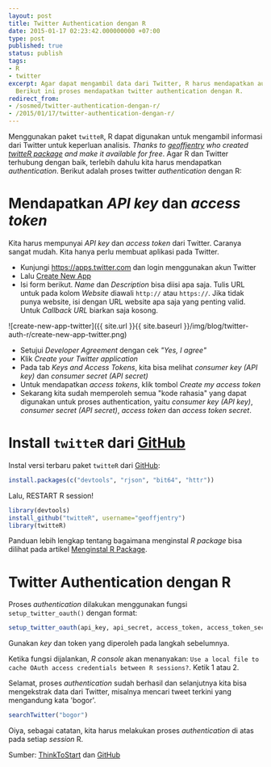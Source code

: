 ```yaml
---
layout: post
title: Twitter Authentication dengan R
date: 2015-01-17 02:23:42.000000000 +07:00
type: post
published: true
status: publish
tags:
- R
- twitter
excerpt: Agar dapat mengambil data dari Twitter, R harus mendapatkan authentication.
  Berikut ini proses mendapatkan twitter authentication dengan R.
redirect_from:
- /sosmed/twitter-authentication-dengan-r/
- /2015/01/17/twitter-authentication-dengan-r/
---
```

Menggunakan paket `twitteR`, R dapat digunakan untuk mengambil informasi
dari Twitter untuk keperluan analisis. *Thanks to
[geoffjentry](https://github.com/geoffjentry/twitteR) who created
[twitteR package](https://github.com/geoffjentry/twitteR) and make it
available for free*. Agar R dan Twitter terhubung dengan baik, terlebih
dahulu kita harus mendapatkan *authentication*. Berikut adalah proses
twitter *authentication* dengan R:

# Mendapatkan *API key* dan *access token*

Kita harus mempunyai *API key* dan *access token* dari Twitter. Caranya
sangat mudah. Kita hanya perlu membuat aplikasi pada Twitter.

-   Kunjungi <https://apps.twitter.com> dan login menggunakan akun
    Twitter
-   Lalu [Create New App](https://apps.twitter.com/app/new)
-   Isi form berikut. *Name* dan *Description* bisa diisi apa saja.
    Tulis URL untuk pada kolom *Website* diawali `http://` atau
    `https://`. Jika tidak punya website, isi dengan URL website apa
    saja yang penting valid. Untuk *Callback URL* biarkan saja kosong.

![create-new-app-twitter]({{ site.url }}{{ site.baseurl }}/img/blog/twitter-auth-r/create-new-app-twitter.png)

-   Setujui *Developer Agreement* dengan cek *"Yes, I agree"*
-   Klik *Create your Twitter application*
-   Pada tab *Keys and Access Tokens*, kita bisa melihat *consumer key
    (API key)* dan *consumer secret (API secret)*
-   Untuk mendapatkan *access tokens*, klik tombol *Create my access
    token*
-   Sekarang kita sudah memperoleh semua "kode rahasia" yang dapat
    digunakan untuk proses authentication, yaitu *consumer key (API
    key)*, *consumer secret (API secret)*, *access token* dan *access
    token secret*.

# Install `twitteR` dari [GitHub](https://github.com/geoffjentry/twitteR)

Instal versi terbaru paket `twitteR` dari
[GitHub](https://github.com/geoffjentry/twitteR):

```r
install.packages(c("devtools", "rjson", "bit64", "httr"))
```

Lalu, RESTART R session!

```r
library(devtools)
install_github("twitteR", username="geoffjentry")
library(twitteR)
```

Panduan lebih lengkap tentang bagaimana menginstal *R package* bisa
dilihat pada artikel [Menginstal R
Package](http://nurandi.net/r/menginstal-r-package/).

# Twitter Authentication dengan R

Proses *authentication* dilakukan menggunakan fungsi
`setup_twitter_oauth()` dengan format:

```r
setup_twitter_oauth(api_key, api_secret, access_token, access_token_secret)
```

Gunakan *key* dan token yang diperoleh pada langkah sebelumnya.

Ketika fungsi dijalankan, *R console* akan menanyakan:
`Use a local file to cache OAuth access credentials between R sessions?`.
Ketik 1 atau 2.

Selamat, proses *authentication* sudah berhasil dan selanjutnya kita
bisa mengekstrak data dari Twitter, misalnya mencari tweet terkini yang
mengandung kata 'bogor'.

```r
searchTwitter("bogor")
```

Oiya, sebagai catatan, kita harus melakukan proses *authentication* di
atas pada setiap *session* R.

Sumber:
[ThinkToStart](http://thinktostart.com/twitter-authentification-with-r)
dan [GitHub](https://github.com/geoffjentry/twitteR)
